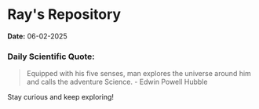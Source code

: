 # Ray's Repository

**Date:** 06-02-2025

### Daily Scientific Quote:
> Equipped with his five senses, man explores the universe around him and calls the adventure Science.
        - Edwin Powell Hubble

Stay curious and keep exploring!
